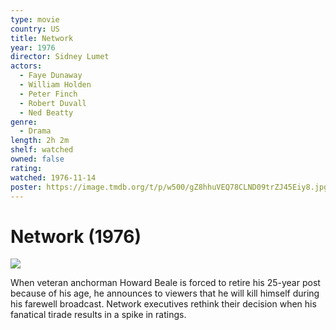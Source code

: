 ```yaml
---
type: movie
country: US
title: Network
year: 1976
director: Sidney Lumet
actors:
  - Faye Dunaway
  - William Holden
  - Peter Finch
  - Robert Duvall
  - Ned Beatty
genre:
  - Drama
length: 2h 2m
shelf: watched
owned: false
rating:
watched: 1976-11-14
poster: https://image.tmdb.org/t/p/w500/gZ8hhuVEQ78CLND09trZJ45Eiy8.jpg
---
```


# Network (1976)

![](https://image.tmdb.org/t/p/w500/gZ8hhuVEQ78CLND09trZJ45Eiy8.jpg)

When veteran anchorman Howard Beale is forced to retire his 25-year post because of his age, he announces to viewers that he will kill himself during his farewell broadcast. Network executives rethink their decision when his fanatical tirade results in a spike in ratings.